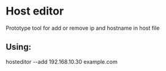 # Host editor

Prototype tool for add or remove ip and hostname in host file

## Using:
hosteditor --add 192.168.10.30 example.com